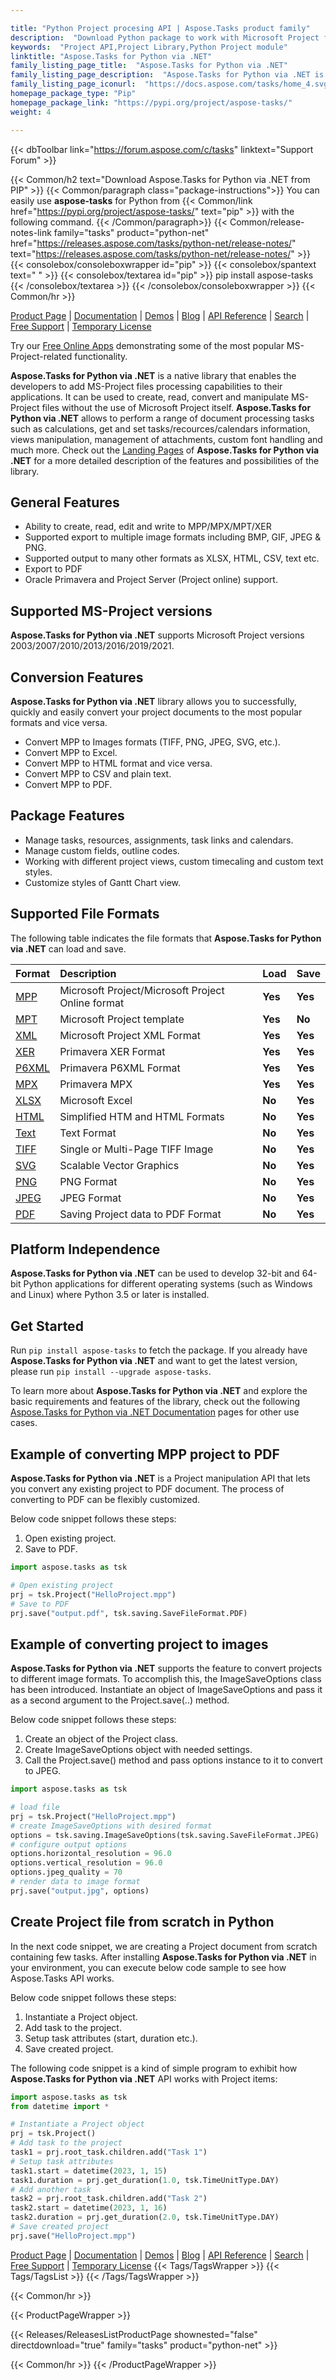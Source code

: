 ```yaml
---

title: "Python Project procesing API | Aspose.Tasks product family"
description:  "Download Python package to work with Microsoft Project files via .NET API."
keywords:  "Project API,Project Library,Python Project module"
linktitle: "Aspose.Tasks for Python via .NET"
family_listing_page_title:  "Aspose.Tasks for Python via .NET"
family_listing_page_description:  "Aspose.Tasks for Python via .NET is an advanced Microsoft Project Processing API that enables you to perform a wide range of processing directly within your Python applications."
family_listing_page_iconurl:  "https://docs.aspose.com/tasks/home_4.svg"
homepage_package_type: "Pip"
homepage_package_link: "https://pypi.org/project/aspose-tasks/"
weight: 4

---
```


{{< dbToolbar link="https://forum.aspose.com/c/tasks" linktext="Support Forum" >}}

{{< Common/h2 text="Download Aspose.Tasks for Python via .NET from PIP"  >}}
{{< Common/paragraph class="package-instructions">}}
You can easily use  <b>aspose-tasks</b> for Python from  {{< Common/link href="https://pypi.org/project/aspose-tasks/" text="pip"  >}} with the following command.
{{< /Common/paragraph>}}
{{< Common/release-notes-link family="tasks" product="python-net" href="https://releases.aspose.com/tasks/python-net/release-notes/" text="https://releases.aspose.com/tasks/python-net/release-notes/"  >}}
{{< consolebox/consoleboxwrapper id="pip" >}}
       {{< consolebox/spantext text=" " >}}
       {{< consolebox/textarea id="pip" >}} pip install aspose-tasks {{< /consolebox/textarea >}}
{{< /consolebox/consoleboxwrapper >}}
{{< Common/hr >}}

[Product Page](https://products.aspose.com/tasks/python-net/) | [Documentation](https://docs.aspose.com/tasks/python-net/) | [Demos](https://products.aspose.app/tasks/family) | [Blog](https://blog.aspose.com/categories/aspose.tasks-product-family/) | [API Reference](https://reference.aspose.com/tasks/python-net/) | [Search](https://search.aspose.com/) | [Free Support](https://forum.aspose.com/c/tasks) | [Temporary License](https://purchase.aspose.com/temporary-license)

Try our [Free Online Apps](https://products.aspose.app/tasks/applications) demonstrating some of the most popular MS-Project-related functionality.

**Aspose.Tasks for Python via .NET** is a native library that enables the developers to add MS-Project files processing capabilities to their applications. It can be used to create, read, convert and manipulate MS-Project files without the use of Microsoft Project itself. **Aspose.Tasks for Python via .NET** allows to perform a range of document processing tasks such as calculations, get and set tasks/recources/calendars information, views manipulation, management of attachments, custom font handling and much more.
Check out the [Landing Pages](https://products.aspose.com/tasks/python-net/) of **Aspose.Tasks for Python via .NET** for a more detailed description of the features and possibilities of the library.

## General Features

- Ability to create, read, edit and write to MPP/MPX/MPT/XER
- Supported export to multiple image formats including BMP, GIF, JPEG & PNG.
- Supported output to many other formats as XLSX, HTML, CSV, text etc.
- Export to PDF
- Oracle Primavera and Project Server (Project online) support.

## Supported MS-Project versions

**Aspose.Tasks for Python via .NET** supports Microsoft Project versions 2003/2007/2010/2013/2016/2019/2021.

## Conversion Features

**Aspose.Tasks for Python via .NET** library allows you to successfully, quickly and easily convert your project documents to the most popular formats and vice versa.

- Convert MPP to Images formats (TIFF, PNG, JPEG, SVG, etc.).
- Convert MPP to Excel.
- Convert MPP to HTML format and vice versa.
- Convert MPP to CSV and plain text.
- Convert MPP to PDF.

## Package Features

- Manage tasks, resources, assignments, task links and calendars.
- Manage custom fields, outline codes.
- Working with different project views, custom timecaling and custom text styles.
- Customize styles of Gantt Chart view.

## Supported File Formats

The following table indicates the file formats that **Aspose.Tasks for Python via .NET** can load and save.

|**Format**|**Description**|**Load**|**Save**|
| :- | :- | :- | :- |
|[MPP](https://docs.fileformat.com/project-management/mpp/)|Microsoft Project/Microsoft Project Online format|**Yes**|**Yes**|
|[MPT](https://docs.fileformat.com/project-management/mpt/)|Microsoft Project template|**Yes**|**No**|
|[XML](https://docs.fileformat.com/web/xml/)|Microsoft Project XML Format|**Yes**|**Yes**|
|[XER](https://docs.fileformat.com/project-management/xer/)|Primavera XER Format|**Yes**|**Yes**|
|[P6XML](https://docs.fileformat.com/project-management/p6xml/)|Primavera P6XML Format|**Yes**|**Yes**|
|[MPX](https://docs.fileformat.com/project-management/mpx/)|Primavera MPX|**Yes**|**Yes**|
|[XLSX](https://docs.fileformat.com/spreadsheet/xlsx/)|Microsoft Excel|**No**|**Yes**|
|[HTML](https://docs.fileformat.com/web/html/)|Simplified HTM and HTML Formats|**No**|**Yes**|
|[Text](https://docs.fileformat.com/word-processing/txt/)|Text Format|**No**|**Yes**|
|[TIFF](https://docs.fileformat.com/image/tiff/)|Single or Multi-Page TIFF Image|**No**|**Yes**|
|[SVG](https://docs.fileformat.com/page-description-language/svg/)|Scalable Vector Graphics|**No**|**Yes**|
|[PNG](https://docs.fileformat.com/image/png/)|PNG Format|**No**|**Yes**|
|[JPEG](https://docs.fileformat.com/image/jpeg/)|JPEG Format|**No**|**Yes**|
|[PDF](https://docs.fileformat.com/pdf/)|Saving Project data to PDF Format|**No**|**Yes**|

## Platform Independence

**Aspose.Tasks for Python via .NET** can be used to develop 32-bit and 64-bit Python applications for different operating systems (such as Windows and Linux) where Python 3.5 or later is installed.

## Get Started

Run ```pip install aspose-tasks``` to fetch the package. If you already have **Aspose.Tasks for Python via .NET** and want to get the latest version, please run ```pip install --upgrade aspose-tasks```.

To learn more about **Aspose.Tasks for Python via .NET** and explore the basic requirements and features of the library, check out the following [Aspose.Tasks for Python via .NET Documentation](https://docs.aspose.com/tasks/python-net/) pages for other use cases.

## Example of converting MPP project to PDF

**Aspose.Tasks for Python via .NET** is a Project manipulation API that lets you convert any existing project to PDF document. The process of converting to PDF can be flexibly customized.

Below code snippet follows these steps:

1. Open existing project.
3. Save to PDF.

```python
import aspose.tasks as tsk

# Open existing project
prj = tsk.Project("HelloProject.mpp")
# Save to PDF
prj.save("output.pdf", tsk.saving.SaveFileFormat.PDF)
```

## Example of converting project to images

**Aspose.Tasks for Python via .NET** supports the feature to convert projects to different image formats. To accomplish this, the ImageSaveOptions class has been introduced. Instantiate an object of ImageSaveOptions and pass it as a second argument to the Project.save(..) method.

Below code snippet follows these steps:

1. Create an object of the Project class.
2. Create ImageSaveOptions object with needed settings.
3. Call the Project.save() method and pass options instance to it to convert to JPEG.

```python
import aspose.tasks as tsk

# load file
prj = tsk.Project("HelloProject.mpp")
# create ImageSaveOptions with desired format
options = tsk.saving.ImageSaveOptions(tsk.saving.SaveFileFormat.JPEG)
# configure output options
options.horizontal_resolution = 96.0
options.vertical_resolution = 96.0
options.jpeg_quality = 70
# render data to image format
prj.save("output.jpg", options)
```

## Create Project file from scratch in Python

In the next code snippet, we are creating a Project document from scratch containing few tasks. After installing **Aspose.Tasks for Python via .NET** in your environment, you can execute below code sample to see how Aspose.Tasks API works.

Below code snippet follows these steps:

1. Instantiate a Project object.
2. Add task to the project.
3. Setup task attributes (start, duration etc.).
4. Save created project.

The following code snippet is a kind of simple program to exhibit how **Aspose.Tasks for Python via .NET** API works with Project items:

```python
import aspose.tasks as tsk
from datetime import *

# Instantiate a Project object
prj = tsk.Project()
# Add task to the project
task1 = prj.root_task.children.add("Task 1")
# Setup task attributes
task1.start = datetime(2023, 1, 15)
task1.duration = prj.get_duration(1.0, tsk.TimeUnitType.DAY)
# Add another task
task2 = prj.root_task.children.add("Task 2")
task2.start = datetime(2023, 1, 16)
task2.duration = prj.get_duration(2.0, tsk.TimeUnitType.DAY)
# Save created project
prj.save("HelloProject.mpp")
```

[Product Page](https://products.aspose.com/tasks/python-net/) | [Documentation](https://docs.aspose.com/tasks/python-net/) | [Demos](https://products.aspose.app/tasks/family) | [Blog](https://blog.aspose.com/categories/aspose.tasks-product-family/) | [API Reference](https://reference.aspose.com/tasks/python-net/) | [Search](https://search.aspose.com/) | [Free Support](https://forum.aspose.com/c/tasks) | [Temporary License](https://purchase.aspose.com/temporary-license)
{{< Tags/TagsWrapper >}}
 {{< Tags/TagsList >}}
{{< /Tags/TagsWrapper >}}

{{< Common/hr >}}

{{< ProductPageWrapper >}}
<!-- ReleasesListProductPage-->
   {{< Releases/ReleasesListProductPage shownested="false"  directdownload="true" family="tasks" product="python-net" >}}
<!-- /ReleasesListProductPage-->
{{< Common/hr >}}
{{< /ProductPageWrapper >}}
